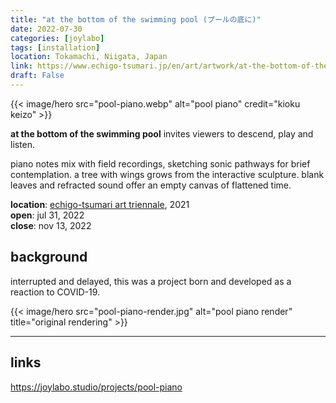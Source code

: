 ```yaml
---
title: "at the bottom of the swimming pool (プールの底に)"
date: 2022-07-30
categories: [joylabo]
tags: [installation]
location: Tokamachi, Niigata, Japan
link: https://www.echigo-tsumari.jp/en/art/artwork/at-the-bottom-of-the-swimming-pool/
draft: False
---
```


{{< image/hero src="pool-piano.webp" alt="pool piano" credit="kioku keizo" >}}

**at the bottom of the swimming pool** invites viewers to descend, play and listen.

piano notes mix with field recordings, sketching sonic pathways for brief contemplation. a tree with wings grows from the interactive sculpture. blank leaves and refracted sound offer an empty canvas of flattened time.

**location**: [echigo-tsumari art triennale](https://www.echigo-tsumari.jp/en/visit/), 2021\
**open**: jul 31, 2022\
**close**: nov 13, 2022

## background

interrupted and delayed, this was a project born and developed as a reaction to COVID-19. 

{{< image/hero src="pool-piano-render.jpg" alt="pool piano render" title="original rendering" >}}

--- 

## links

https://joylabo.studio/projects/pool-piano
